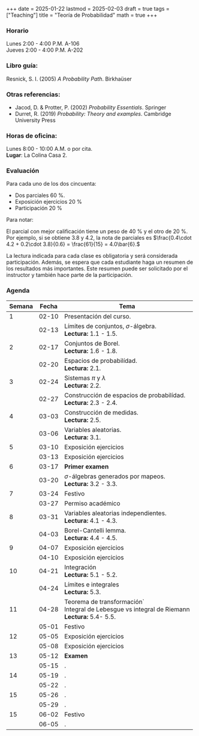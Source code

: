 +++
date      = 2025-01-22
lastmod   = 2025-02-03
draft     = true
tags      = ["Teaching"]
title     = "Teoría de Probabilidad"
math      = true
+++

### Horario

Lunes 2:00 - 4:00 P.M. A-106 <br>
Jueves 2:00 - 4:00 P.M. A-202

### Libro guía:

Resnick, S. I. (2005) *A Probability Path*. Birkhaüser

### Otras referencias:

* Jacod, D. & Protter, P. (2002) *Probability Essentials*. Springer
* Durret, R. (2019) *Probability: Theory and examples*. Cambridge University Press

### Horas de oficina: 

Lunes 8:00 - 10:00 A.M. o por cita. <br>
**Lugar**: La Colina Casa 2. 

### Evaluación

Para cada uno de los dos cincuenta: 

+ Dos parciales 60 %. 
+ Exposición ejercicios 20 %
+ Participación 20 %

Para notar:

El parcial con mejor calificación tiene un peso de 40 % y el otro de 20 %. Por ejemplo, si se obtiene 3.8 y 4.2, la nota de parciales es $\frac{0.4\cdot 4.2 + 0.2\cdot 3.8}{0.6}  = \frac{61}{15} = 4.0\bar{6}.$

La lectura indicada para cada clase es obligatoria y será considerada participación. Además, se espera que cada estudiante haga un resumen de los resultados más importantes. Este resumen puede ser solicitado por el instructor y también hace parte de la participación.

### Agenda

Semana | Fecha | Tema
---| --- | ----
1      | 02-10 | Presentación del curso.
&nbsp; | 02-13 | Límites de conjuntos, $\sigma$-álgebra. <br> **Lectura:** 1.1 - 1.5.
2      | 02-17 | Conjuntos de Borel. <br> **Lectura:** 1.6 - 1.8.
&nbsp; | 02-20 | Espacios de probabilídad. <br> **Lectura:** 2.1.
3      | 02-24 | Sistemas $\pi$ y $\lambda$ <br> **Lectura:** 2.2.
&nbsp; | 02-27 | Construcción de espacios de probabilídad.<br> **Lectura:** 2.3 - 2.4.
4      | 03-03 | Construcción de medidas.<br> **Lectura:** 2.5.
&nbsp; | 03-06 | Variables aleatorias.<br> **Lectura:** 3.1.
5      | 03-10 | Exposición ejercicios
&nbsp; | 03-13 | Exposición ejercicios
6      | 03-17 | **Primer examen**
&nbsp; | 03-20 | $\sigma$-álgebras generados por mapeos.<br> **Lectura:** 3.2 - 3.3.
7      | 03-24 | Festivo
&nbsp; | 03-27 | Permiso académico
8      | 03-31 | Variables aleatorias independientes.<br> **Lectura:** 4.1 - 4.3.
&nbsp; | 04-03 | Borel-Cantelli lemma.<br> **Lectura:** 4.4 - 4.5.
9      | 04-07 | Exposición ejercicios
&nbsp; | 04-10 | Exposición ejercicios
10     | 04-21 | Integración<br> **Lectura:** 5.1 - 5.2. 
&nbsp; | 04-24 | Límites e integrales<br> **Lectura:** 5.3. 
11     | 04-28 | Teorema de transformación`<br> Integral de Lebesgue vs integral de Riemann <br> **Lectura:** 5.4- 5.5. 
&nbsp; | 05-01 | Festivo
12     | 05-05 | Exposición ejercicios
&nbsp; | 05-08 | Exposición ejercicios
13     | 05-12 | **Examen**
&nbsp; | 05-15 | .
14     | 05-19 | .
&nbsp; | 05-22 | .
15     | 05-26 | .
&nbsp; | 05-29 | .
15     | 06-02 | Festivo
&nbsp; | 06-05 | .



